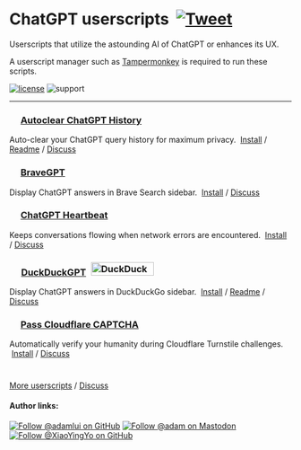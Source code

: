 # ChatGPT userscripts &nbsp;[![Tweet](https://img.shields.io/twitter/url/http/shields.io.svg?style=social)](https://twitter.com/intent/tweet?text=Check%20these%20%23ChatGPT%20userscripts%20out%21&url=https://github.com/adamlui/userscripts/tree/master/chatgpt&hashtags=greasemonkey,userscripts,javascript,ai)
Userscripts that utilize the astounding AI of ChatGPT or enhances its UX.

A userscript manager such as [Tampermonkey](https://www.tampermonkey.net/) is required to run these scripts.

[![license](https://img.shields.io/badge/License-MIT-green.svg)](LICENSE.md)
![support](https://img.shields.io/badge/Support-Chrome/Firefox/Edge/Brave/Vivaldi-989898.svg)

---

### <picture><source media="(prefers-color-scheme: dark)" srcset="https://i.imgur.com/RduASbD.png"><img width=16 src="https://www.google.com/s2/favicons?sz=64&domain=openai.com"></picture> [Autoclear ChatGPT History](autoclear-chatgpt-history)

Auto-clear your ChatGPT query history for maximum privacy. &nbsp;[Install](https://greasyfork.org/en/scripts/460805-auto-clear-chatgpt-history) / [Readme](autoclear-chatgpt-history/README.md) / [Discuss](https://github.com/adamlui/userscripts/discussions)

### <img src="https://brave.com/static-assets/images/brave-logo-sans-text.svg" width=16> [BraveGPT](bravegpt)

Display ChatGPT answers in Brave Search sidebar. &nbsp;[Install](https://bravegpt.com/userscript/code/bravegpt.user.js) / [Discuss](https://github.com/adamlui/userscripts/discussions)

### <picture><source media="(prefers-color-scheme: dark)" srcset="https://i.imgur.com/RduASbD.png"><img width=16 src="https://www.google.com/s2/favicons?sz=64&domain=openai.com"></picture> [ChatGPT Heartbeat](chatgpt-heartbeat)

Keeps conversations flowing when network errors are encountered. &nbsp;[Install](https://github.com/adamlui/userscripts/raw/master/chatgpt/chatgpt-heartbeat/ChatGPT-Heartbeat.user.js) / [Discuss](https://github.com/adamlui/userscripts/discussions)

### <img src="https://raw.githubusercontent.com/adamlui/userscripts/master/chatgpt/duckduckgpt/media/images/ddgpt-icon48.png" width=17> [DuckDuckGPT](duckduckgpt) <a href="https://www.producthunt.com/posts/duckduckgpt?utm_source=badge-featured&utm_medium=badge&utm_souce=badge-duckduckgpt" target="_blank"><img src="https://api.producthunt.com/widgets/embed-image/v1/featured.svg?post_id=379261&theme=light" alt="DuckDuckGPT - Bring&#0032;the&#0032;magic&#0032;of&#0032;ChatGPT&#0032;to&#0032;DuckDuckGo | Product Hunt" style="width: 112px; height: 24px; margin:0 0 -4px 5px;" width="112" height="24" /></a>

Display ChatGPT answers in DuckDuckGo sidebar. &nbsp;[Install](https://greasyfork.org/en/scripts/459849-duckduckgpt) / [Readme](duckduckgpt/README.md) / [Discuss](https://github.com/adamlui/userscripts/discussions)

### <img width=16 src="https://www.google.com/s2/favicons?sz=64&domain=cloudflare.com"> [Pass Cloudflare CAPTCHA](https://github.com/adamlui/userscripts/blob/master/pass-cloudflare-captcha)

Automatically verify your humanity during Cloudflare Turnstile challenges. &nbsp;[Install](https://github.com/adamlui/userscripts/raw/master/pass-cloudflare-captcha/pass-cloudflare-captcha.user.js) / [Discuss](https://github.com/adamlui/userscripts/discussions)

#

<a href="https://github.com/adamlui/userscripts">More userscripts</a> / 
<a href="https://github.com/adamlui/userscripts/discussions">Discuss</a>

#### Author links:

[![Follow @adamlui on GitHub](https://img.shields.io/github/followers/adamlui?label=Follow%20%40adamlui&style=social "GitHub")](https://github.com/adamlui)
<a href="https://elonsucks.org/@adam" target="_blank"><img align="bottom" src="https://img.shields.io/mastodon/follow/109387703022229926?domain=https%3A%2F%2Felonsucks.org&style=social" alt="Follow @adam on Mastodon" title="Mastodon">
[![Follow @XiaoYingYo on GitHub](https://img.shields.io/github/followers/XiaoYingYo?label=Follow%20%40XiaoYingYo&style=social "GitHub")](https://github.com/XiaoYingYo)
